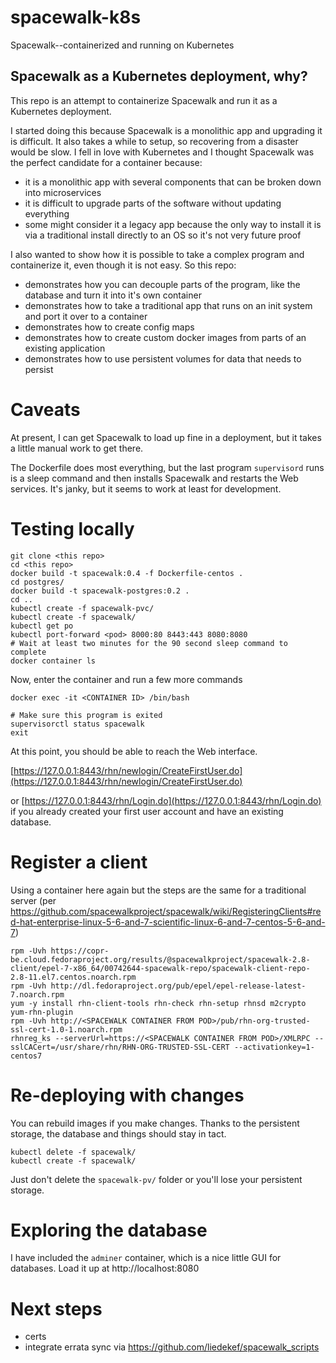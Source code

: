 # spacewalk-k8s
Spacewalk--containerized and running on Kubernetes

## Spacewalk as a Kubernetes deployment, why?

This repo is an attempt to containerize Spacewalk and run it as a Kubernetes deployment.

I started doing this because Spacewalk is a monolithic app and upgrading it is difficult.  It also takes a while to setup, so recovering from a disaster would be slow.  I fell in love with Kubernetes and I thought Spacewalk was the perfect candidate for a container because:

- it is a monolithic app with several components that can be broken down into microservices
- it is difficult to upgrade parts of the software without updating everything
- some might consider it a legacy app because the only way to install it is via a traditional install directly to an OS so it's not very future proof

I also wanted to show how it is possible to take a complex program and containerize it, even though it is not easy.  So this repo:

- demonstrates how you can decouple parts of the program, like the database and turn it into it's own container
- demonstrates how to take a traditional app that runs on an init system and port it over to a container
- demonstrates how to create config maps
- demonstrates how to create custom docker images from parts of an existing application
- demonstrates how to use persistent volumes for data that needs to persist

# Caveats

At present, I can get Spacewalk to load up fine in a deployment, but it takes a little manual work to get there.

The Dockerfile does most everything, but the last program `supervisord` runs is a sleep command and then installs Spacewalk and restarts the Web services.  It's janky, but it seems to work at least for development.

# Testing locally

```
git clone <this repo>
cd <this repo>
docker build -t spacewalk:0.4 -f Dockerfile-centos .
cd postgres/
docker build -t spacewalk-postgres:0.2 .
cd ..
kubectl create -f spacewalk-pvc/
kubectl create -f spacewalk/
kubectl get po
kubectl port-forward <pod> 8000:80 8443:443 8080:8080
# Wait at least two minutes for the 90 second sleep command to complete
docker container ls
```

Now, enter the container and run a few more commands

```
docker exec -it <CONTAINER ID> /bin/bash

# Make sure this program is exited
supervisorctl status spacewalk
exit
```

At this point, you should be able to reach the Web interface.

[https://127.0.0.1:8443/rhn/newlogin/CreateFirstUser.do](https://127.0.0.1:8443/rhn/newlogin/CreateFirstUser.do)

or [https://127.0.0.1:8443/rhn/Login.do](https://127.0.0.1:8443/rhn/Login.do) if you already created your first user account and have an existing database.


# Register a client
Using a container here again but the steps are the same for a traditional server (per https://github.com/spacewalkproject/spacewalk/wiki/RegisteringClients#red-hat-enterprise-linux-5-6-and-7-scientific-linux-6-and-7-centos-5-6-and-7)

```
rpm -Uvh https://copr-be.cloud.fedoraproject.org/results/@spacewalkproject/spacewalk-2.8-client/epel-7-x86_64/00742644-spacewalk-repo/spacewalk-client-repo-2.8-11.el7.centos.noarch.rpm
rpm -Uvh http://dl.fedoraproject.org/pub/epel/epel-release-latest-7.noarch.rpm
yum -y install rhn-client-tools rhn-check rhn-setup rhnsd m2crypto yum-rhn-plugin
rpm -Uvh http://<SPACEWALK CONTAINER FROM POD>/pub/rhn-org-trusted-ssl-cert-1.0-1.noarch.rpm
rhnreg_ks --serverUrl=https://<SPACEWALK CONTAINER FROM POD>/XMLRPC --sslCACert=/usr/share/rhn/RHN-ORG-TRUSTED-SSL-CERT --activationkey=1-centos7
```

# Re-deploying with changes

You can rebuild images if you make changes.  Thanks to the persistent storage, the database and things should stay in tact.  

```
kubectl delete -f spacewalk/
kubectl create -f spacewalk/
```

Just don't delete the `spacewalk-pv/` folder or you'll lose your persistent storage.

# Exploring the database

I have included the `adminer` container, which is a nice little GUI for databases.  Load it up at http://localhost:8080

# Next steps

- certs
- integrate errata sync via https://github.com/liedekef/spacewalk_scripts
